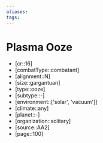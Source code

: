 ```yaml
---
aliases: 
tags: 
---
```


# Plasma Ooze

- [cr::16]
- [combatType::combatant]
- [alignment::N]
- [size::gargantuan]
- [type::ooze]
- [subtype::-]
- [environment::['solar', 'vacuum']]
- [climate::any]
- [planet::-]
- [organization::solitary]
- [source::AA2]
- [page::100]

